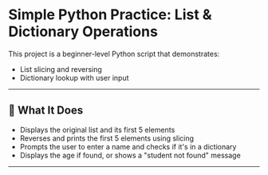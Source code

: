 # Simple Python Practice: List & Dictionary Operations

This project is a beginner-level Python script that demonstrates:
- List slicing and reversing
- Dictionary lookup with user input

---

## 🧠 What It Does

- Displays the original list and its first 5 elements
- Reverses and prints the first 5 elements using slicing
- Prompts the user to enter a name and checks if it's in a dictionary
- Displays the age if found, or shows a "student not found" message

---

